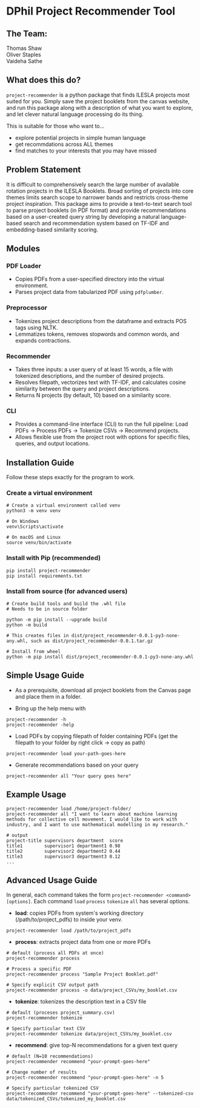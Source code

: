 # DPhil Project Recommender Tool 
## The Team:
Thomas Shaw\
Oliver Staples\
Vaideha Sathe

## What does this do?
`project-recommender` is a python package that finds ILESLA projects most suited for you. Simply save the project booklets from the canvas website, and run this package along with a description of what you want to explore, and let clever natural language processing do its thing. 

This is suitable for those who want to...
* explore potential projects in simple human language
* get recommdations across ALL themes
* find matches to your interests that you may have missed

## Problem Statement
It is difficult to comprehensively search the large number of available rotation projects in the ILESLA Booklets. Broad sorting of projects into core themes limits search scope to narrower bands and restricts cross-theme project inspiration. This package aims to provide a text-to-text search tool to parse project booklets (in PDF format) and provide recommendations based on a user-created query string by developing a natural language-based search and recommendation system based on TF-IDF and embedding-based similarity scoring.

## Modules
### PDF Loader
* Copies PDFs from a user-specified directory into the virtual environment.
* Parses project data from tabularized PDF using `pdfplumber`.

### Preprocessor
* Tokenizes project descriptions from the dataframe and extracts POS tags using NLTK.
* Lemmatizes tokens, removes stopwords and common words, and expands contractions.

### Recommender
* Takes three inputs: a user query of at least 15 words, a file with tokenized descriptions, and the number of desired projects.
* Resolves filepath, vectorizes text with TF-IDF, and calculates cosine similarity between the query and project descriptions.
* Returns N projects (by default, 10) based on a similarity score.

### CLI
* Provides a command-line interface (CLI) to run the full pipeline: Load PDFs → Process PDFs → Tokenize CSVs → Recommend projects.
* Allows flexible use from the project root with options for specific files, queries, and output locations.

## Installation Guide
Follow these steps exactly for the program to work.
### Create a virtual environment
```
# Create a virtual environment called venv
python3 -m venv venv 

# On Windows
venv\Scripts\activate

# On macOS and Linux
source venv/bin/activate
```

### Install with Pip (recommended)
```
pip install project-recommender
pip install requirements.txt
```
### Install from source (for advanced users)
```
# Create build tools and build the .whl file
# Needs to be in source folder

python -m pip install --upgrade build
python -m build

# This creates files in dist/project_recommender-0.0.1-py3-none-any.whl, such as dist/project_recommender-0.0.1.tar.gz

# Install from wheel
python -m pip install dist/project_recommender-0.0.1-py3-none-any.whl
```

## Simple Usage Guide
* As a prerequisite, download all project booklets from the Canvas page and place them in a folder. 

* Bring up the help menu with 
```
project-recommender -h
project-recommender -help
```
* Load PDFs by copying filepath of folder containing PDFs (get the filepath to your folder by right click -> copy as path)
```
project-recommender load your-path-goes-here
```
* Generate recommendations based on your query
```
project-recommender all "Your query goes here"
```

## Example Usage
```
project-recommender load /home/project-folder/
project-recommender all "I want to learn about machine learning methods for collective cell movement. I would like to work with industry, and I want to use mathematical modelling in my research."

# output
project-title supervisors department  score
title1        supervisor1 department1 0.98
title2        supervisor2 department2 0.44
title3        supervisor3 department3 0.12
...
```

## Advanced Usage Guide
In general, each command takes the form `project-recommender <command> [options]`. Each command `load` `process` `tokenize` `all` has several options.

* **load**: copies PDFs from system's working directory (/path/to/project_pdfs) to inside your venv.
```
project-recommender load /path/to/project_pdfs
```

* **process**: extracts project data from one or more PDFs
```
# default (process all PDFs at once)
project-recommender process

# Process a specific PDF
project-recommender process "Sample Project Booklet.pdf"

# Specify explicit CSV output path
project-recommender process -o data/project_CSVs/my_booklet.csv
```

* **tokenize**: tokenizes the description text in a CSV file
```
# default (proceses project_summary.csv)
project-recommender tokenize

# Specify particular text CSV
project-recommender tokenize data/project_CSVs/my_booklet.csv
```

* **recommend**: give top-N recommendations for a given text query
```
# default (N=10 recommendations)
project-recommender recommend "your-prompt-goes-here"

# Change number of results
project-recommender recommend "your-prompt-goes-here" -n 5

# Specify particular tokenized CSV
project-recommender recommend "your-prompt-goes-here" --tokenized-csv data/tokenized_CSVs/tokenized_my_booklet.csv
